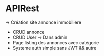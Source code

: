 # APIRest
-> Création site annonce immobiliere

-   CRUD annonce
-   CRUD User => Dans admin
-   Page listing des annonces avec catégorie
-   Systeme auth simple sans JWT && autre
